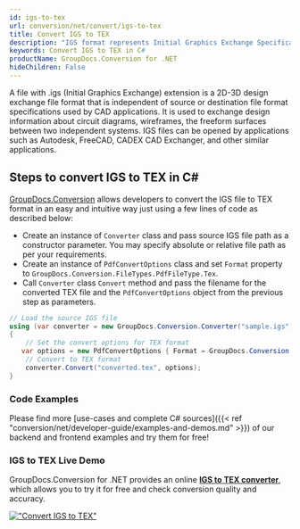 ```yaml
---
id: igs-to-tex
url: conversion/net/convert/igs-to-tex
title: Convert IGS to TEX
description: "IGS format represents Initial Graphics Exchange Specification (IGES) with .igs extension. Learn how to convert IGS to TEX file programmatically in C# language using GroupDocs.Conversion for .NET library."
keywords: Convert IGS to TEX in C#
productName: GroupDocs.Conversion for .NET
hideChildren: False
---
```


A file with .igs (Initial Graphics Exchange) extension is a 2D-3D design exchange file format that is independent of source or destination file format specifications used by CAD applications. It is used to exchange design information about circuit diagrams, wireframes, the freeform surfaces between two independent systems. IGS files can be opened by applications such as Autodesk, FreeCAD, CADEX CAD Exchanger, and other similar applications.

## Steps to convert IGS to TEX in C#

[GroupDocs.Conversion](https://products.groupdocs.com/conversion/net) allows developers to convert the IGS file to TEX format in an easy and intuitive way just using a few lines of code as described below:

* Create an instance of `Converter` class and pass source IGS file path as a constructor parameter. You may specify absolute or relative file path as per your requirements. 
* Create an instance of `PdfConvertOptions` class and set `Format` property to `GroupDocs.Conversion.FileTypes.PdfFileType.Tex`.
* Call `Converter` class `Convert` method and pass the filename for the converted TEX file and the `PdfConvertOptions` object from the previous step as parameters.

```csharp
// Load the source IGS file
using (var converter = new GroupDocs.Conversion.Converter("sample.igs"))
{
    // Set the convert options for TEX format
   var options = new PdfConvertOptions { Format = GroupDocs.Conversion.FileTypes.PdfFileType.Tex };
    // Convert to TEX format
    converter.Convert("converted.tex", options);
}
```

### Code Examples

Please find more [use-cases and complete C# sources]({{< ref "conversion/net/developer-guide/examples-and-demos.md" >}}) of our backend and frontend examples and try them for free!

### IGS to TEX Live Demo

GroupDocs.Conversion for .NET provides an online [**IGS to TEX converter**](https://products.groupdocs.app/conversion/igs-to-tex), which allows you to try it for free and check conversion quality and accuracy.

[!["Convert IGS to TEX"](conversion/net/images/convert-to-tex/convert-igs-to-tex.png)](https://products.groupdocs.app/conversion/igs-to-tex)